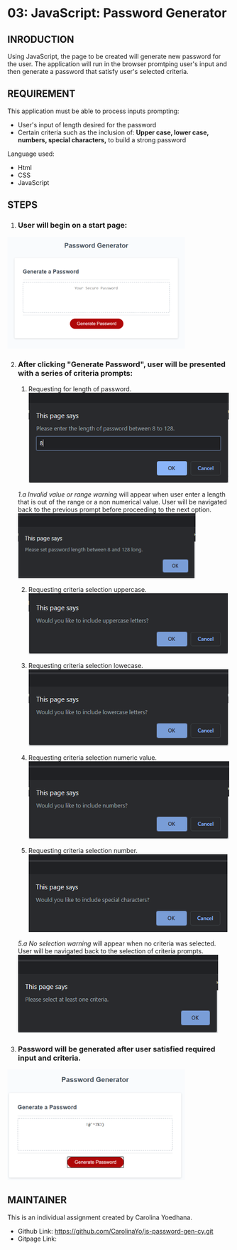 # 03: JavaScript: Password Generator

## INRODUCTION 

Using JavaScript, the page to be created will generate new password for the user.  The application will run in the browser promtping user's input and then generate a password that satisfy user's selected criteria.

## REQUIREMENT

This application must be able to process inputs prompting:
* User's input of length desired for the password
* Certain criteria such as the inclusion of: **Upper case, lower case, numbers, special characters,** to build a strong password

Language used:
* Html
* CSS
* JavaScript

## STEPS

1. ### User will begin on a start page:

![Start page](/Assets/readme/startpage.png)

2. ### After clicking "Generate Password", user will be presented with a series of criteria prompts:

    1. Requesting for length of password. ![Length input](/Assets/readme/p1_length.png)

    _1.a   Invalid value or range warning_ will appear when user enter a length that is out of the range or a non numerical value.  User will be navigated back to the previous prompt before proceeding to the next option. ![Invalid input warning](/Assets/readme/invalid_warning1.png)

    2. Requesting criteria selection uppercase. ![Uppercase criteria](/Assets/readme/p2_uppercase.png) 

    3. Requesting criteria selection lowecase. ![Lowercase criteria](/Assets/readme/p3_lowercase.png) 

    4. Requesting criteria selection numeric value. ![Numeric criteria](/Assets/readme/p4_number.png) 

    5. Requesting criteria selection number. ![Special symbol criteria](/Assets/readme/p5_symbol.png)

    _5.a No selection warning_ will appear when no criteria was selected.  User will be navigated back to the selection of criteria prompts. ![Invalid selection warning](/Assets/readme/invalid_warning2.png)

3. ### Password will be generated after user satisfied required input and criteria. 
![Generate Password](/Assets/readme/final.png)

## MAINTAINER 
This is an individual assignment created by Carolina Yoedhana.
* Github Link: https://github.com/CarolinaYo/js-password-gen-cy.git
* Gitpage Link: 

